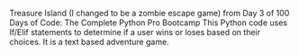 Treasure Island (I changed to be a zombie escape game) from Day 3 of 100 Days of Code: The Complete Python Pro Bootcamp
This Python code uses If/Elif statements to determine if a user wins or loses based on their choices. 
It is a text based adventure game. 
